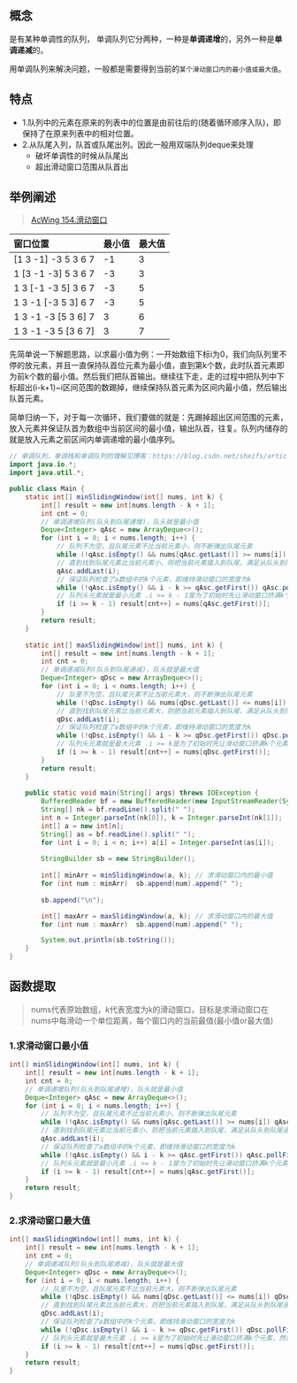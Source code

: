 ## 概念
是有某种单调性的队列， 单调队列它分两种，一种是**单调递增**的，另外一种是**单调递减**的。

用单调队列来解决问题，一般都是需要得到当前的`某个滑动窗口内的最小值或最大值`。

## 特点
+ 1.队列中的元素在原来的列表中的位置是由前往后的(随着循环顺序入队)，即保持了在原来列表中的相对位置。
+ 2.从队尾入列，队首或队尾出列。因此一般用双端队列deque来处理
  + 破坏单调性的时候从队尾出
  + 超出滑动窗口范围从队首出 

## 举例阐述
> [AcWing 154.滑动窗口](https://www.acwing.com/problem/content/156/)

| 窗口位置            | 最小值 | 最大值 |
| :------------------ | :----- | :----- |
| [1 3 -1] -3 5 3 6 7 | -1     | 3      |
| 1 [3 -1 -3] 5 3 6 7 | -3     | 3      |
| 1 3 [-1 -3 5] 3 6 7 | -3     | 5      |
| 1 3 -1 [-3 5 3] 6 7 | -3     | 5      |
| 1 3 -1 -3 [5 3 6] 7 | 3      | 6      |
| 1 3 -1 -3 5 [3 6 7] | 3      | 7      |

先简单说一下解题思路，以求最小值为例：一开始数组下标i为0，我们向队列里不停的放元素，并且一直保持队首位元素为最小值，直到第k个数，此时队首元素即为前k个数的最小值。然后我们把队首输出。继续往下走，走的过程中把队列中下标超出(i-k+1)~i区间范围的数踢掉，继续保持队首元素为区间内最小值，然后输出队首元素。

简单归纳一下，对于每一次循环，我们要做的就是：先踢掉超出区间范围的元素，放入元素并保证队首为数组中当前区间的最小值，输出队首，往复。队列内储存的就是放入元素之前区间内单调递增的最小值序列。

```java
// 单调队列，单调栈和单调队列的理解见博客：https://blog.csdn.net/shxifs/article/details/101058167
import java.io.*;
import java.util.*;

public class Main {
    static int[] minSlidingWindow(int[] nums, int k) {
        int[] result = new int[nums.length - k + 1];
        int cnt = 0;
        // 单调递增队列(队头到队尾递增)，队头就是最小值
        Deque<Integer> qAsc = new ArrayDeque<>();
        for (int i = 0; i < nums.length; i++) {
            // 队列不为空，且队尾元素不比当前元素小，则不断弹出队尾元素
            while (!qAsc.isEmpty() && nums[qAsc.getLast()] >= nums[i]) qAsc.pollLast(); 
            // 直到找到队尾元素比当前元素小，则把当前元素插入到队尾，满足从队头到队尾递增
            qAsc.addLast(i); 
            // 保证队列检查了a数组中的k个元素，即维持滑动窗口的宽度为k
            while (!qAsc.isEmpty() && i - k >= qAsc.getFirst()) qAsc.pollFirst(); 
            // 队列头元素就是最小元素 .i >= k - 1是为了初始时先让滑动窗口挤满k个元素，然后再求滑动窗口内的最小值才有意义
            if (i >= k - 1) result[cnt++] = nums[qAsc.getFirst()];
        }
        return result;
    }
    
    static int[] maxSlidingWindow(int[] nums, int k) {
        int[] result = new int[nums.length - k + 1];
        int cnt = 0;
        // 单调递减队列(队头到队尾递减)，队头就是最大值
        Deque<Integer> qDsc = new ArrayDeque<>();
        for (int i = 0; i < nums.length; i++) {
            // 队里不为空，且队尾元素不比当前元素大，则不断弹出队尾元素
            while (!qDsc.isEmpty() && nums[qDsc.getLast()] <= nums[i]) qDsc.pollLast();
            // 直到找到队尾元素比当前元素大，则把当前元素插入到队尾，满足从队头到队尾递减
            qDsc.addLast(i);
            // 保证队列检查了a数组中的k个元素，即维持滑动窗口的宽度为k
            while (!qDsc.isEmpty() && i - k >= qDsc.getFirst()) qDsc.pollFirst();
            // 队列头元素就是最大元素 .i >= k是为了初始时先让滑动窗口挤满k个元素，然后再求滑动窗口内的最大值才有意义
            if (i >= k - 1) result[cnt++] = nums[qDsc.getFirst()];
        }
        return result;
    }
    
    public static void main(String[] args) throws IOException {
        BufferedReader bf = new BufferedReader(new InputStreamReader(System.in));
        String[] nk = bf.readLine().split(" ");
        int n = Integer.parseInt(nk[0]), k = Integer.parseInt(nk[1]);
        int[] a = new int[n];
        String[] as = bf.readLine().split(" ");
        for (int i = 0; i < n; i++) a[i] = Integer.parseInt(as[i]);
        
        StringBuilder sb = new StringBuilder();
        
        int[] minArr = minSlidingWindow(a, k); // 求滑动窗口内的最小值
        for (int num : minArr)  sb.append(num).append(" ");
        
        sb.append("\n");

        int[] maxArr = maxSlidingWindow(a, k); // 求滑动窗口内的最大值
        for (int num : maxArr)  sb.append(num).append(" ");

        System.out.println(sb.toString());
    }
}
```

## 函数提取
> nums代表原始数组，k代表宽度为k的滑动窗口，目标是求滑动窗口在nums中每滑动一个单位距离，每个窗口内的当前最值(最小值or最大值)

### 1.求滑动窗口最小值
```java
int[] minSlidingWindow(int[] nums, int k) {
    int[] result = new int[nums.length - k + 1];
    int cnt = 0;
    // 单调递增队列(队头到队尾递增)，队头就是最小值
    Deque<Integer> qAsc = new ArrayDeque<>();
    for (int i = 0; i < nums.length; i++) {
        // 队列不为空，且队尾元素不比当前元素小，则不断弹出队尾元素
        while (!qAsc.isEmpty() && nums[qAsc.getLast()] >= nums[i]) qAsc.pollLast(); 
        // 直到找到队尾元素比当前元素小，则把当前元素插入到队尾，满足从队头到队尾递增
        qAsc.addLast(i); 
        // 保证队列检查了a数组中的k个元素，即维持滑动窗口的宽度为k
        while (!qAsc.isEmpty() && i - k >= qAsc.getFirst()) qAsc.pollFirst(); 
        // 队列头元素就是最小元素 .i >= k - 1是为了初始时先让滑动窗口挤满k个元素，然后再求滑动窗口内的最小值才有意义
        if (i >= k - 1) result[cnt++] = nums[qAsc.getFirst()];
    }
    return result;
}
```

### 2.求滑动窗口最大值
```java
int[] maxSlidingWindow(int[] nums, int k) {
    int[] result = new int[nums.length - k + 1];
    int cnt = 0;
    // 单调递减队列(队头到队尾递减)，队头就是最大值
    Deque<Integer> qDsc = new ArrayDeque<>();
    for (int i = 0; i < nums.length; i++) {
        // 队里不为空，且队尾元素不比当前元素大，则不断弹出队尾元素
        while (!qDsc.isEmpty() && nums[qDsc.getLast()] <= nums[i]) qDsc.pollLast();
        // 直到找到队尾元素比当前元素大，则把当前元素插入到队尾，满足从队头到队尾递减
        qDsc.addLast(i);
        // 保证队列检查了a数组中的k个元素，即维持滑动窗口的宽度为k
        while (!qDsc.isEmpty() && i - k >= qDsc.getFirst()) qDsc.pollFirst();
        // 队列头元素就是最大元素 .i >= k是为了初始时先让滑动窗口挤满k个元素，然后再求滑动窗口内的最大值才有意义
        if (i >= k - 1) result[cnt++] = nums[qDsc.getFirst()];
    }
    return result;
}
```

